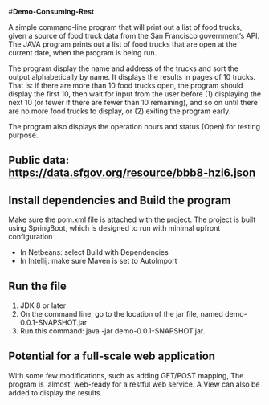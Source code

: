 #**Demo-Consuming-Rest**

A simple command-line program that will print out a list of food trucks, given a source of food truck data from the San Francisco government’s API.
The JAVA program prints out a list of food trucks that are open at the current date, when the program is being run.

The program display the name and address of the trucks and sort the output alphabetically by name.  It displays the results in pages of 10 trucks. 
That is: if there are more than 10 food trucks open, the program should display the first 10, then wait for input from the user before (1) displaying the
next 10 (or fewer if there are fewer than 10 remaining), and so on until there are no more food trucks to display, or (2) exiting the program early.

The program also displays the operation hours and status (Open) for testing purpose.

Public data: https://data.sfgov.org/resource/bbb8-hzi6.json
---

## Install dependencies and Build the program
Make sure the pom.xml file is attached with the project.  The project is built using SpringBoot, which is designed to run with minimal upfront configuration

- In Netbeans: select Build with Dependencies
- In Intellij: make sure Maven is set to AutoImport


## Run the file
1. JDK 8 or later
2. On the command line, go to the location of the jar file, named demo-0.0.1-SNAPSHOT.jar
3. Run this command: java -jar demo-0.0.1-SNAPSHOT.jar. 

## Potential for a full-scale web application
With some few modifications, such as adding GET/POST mapping, The program is 'almost' web-ready for a restful web service.  A View can also be added to display the results.

